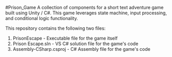 #Prison_Game
A collection of components for a short text adventure game built using Unity / C#. This game leverages state machine, input processing, and conditional logic functionality.

This repository contains the following two files:

  1. PrisonEscape - Executable file for the game itself
  2. Prison Escape.sln - VS C# solution file for the game's code
  3. Assembly-CSharp.csproj - C# Assembly file for the game's code
